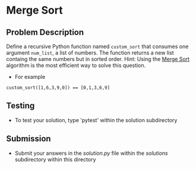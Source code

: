 # Merge Sort

## Problem Description
Define a recursive Python function named `custom_sort` that consumes one argument `num_list`, a list of numbers. The function returns a new list containg the same numbers but in sorted order. Hint: Using the [Merge Sort](https://en.wikipedia.org/wiki/Merge_sort) algorithm is the most efficient way to solve this question.

* For example
```
custom_sort([1,6,3,9,0]) == [0,1,3,6,9]
```
## Testing
* To test your solution, type 'pytest' within the solution subdirectory

## Submission
* Submit your answers in the *solution.py* file within the *solutions* subdirectory within this directory
